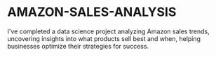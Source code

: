 # AMAZON-SALES-ANALYSIS
I've completed a data science project analyzing Amazon sales trends, uncovering insights into what products sell best and when, helping businesses optimize their strategies for success.
